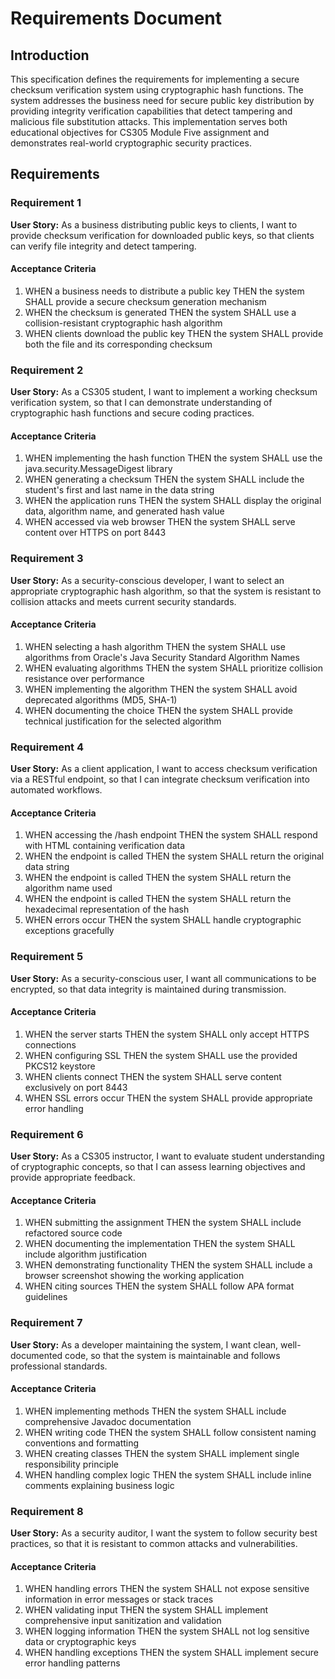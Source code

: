 # Requirements Document

## Introduction

This specification defines the requirements for implementing a secure checksum verification system using cryptographic hash functions. The system addresses the business need for secure public key distribution by providing integrity verification capabilities that detect tampering and malicious file substitution attacks. This implementation serves both educational objectives for CS305 Module Five assignment and demonstrates real-world cryptographic security practices.

## Requirements

### Requirement 1

**User Story:** As a business distributing public keys to clients, I want to provide checksum verification for downloaded public keys, so that clients can verify file integrity and detect tampering.

#### Acceptance Criteria

1. WHEN a business needs to distribute a public key THEN the system SHALL provide a secure checksum generation mechanism
2. WHEN the checksum is generated THEN the system SHALL use a collision-resistant cryptographic hash algorithm
3. WHEN clients download the public key THEN the system SHALL provide both the file and its corresponding checksum

### Requirement 2

**User Story:** As a CS305 student, I want to implement a working checksum verification system, so that I can demonstrate understanding of cryptographic hash functions and secure coding practices.

#### Acceptance Criteria

1. WHEN implementing the hash function THEN the system SHALL use the java.security.MessageDigest library
2. WHEN generating a checksum THEN the system SHALL include the student's first and last name in the data string
3. WHEN the application runs THEN the system SHALL display the original data, algorithm name, and generated hash value
4. WHEN accessed via web browser THEN the system SHALL serve content over HTTPS on port 8443

### Requirement 3

**User Story:** As a security-conscious developer, I want to select an appropriate cryptographic hash algorithm, so that the system is resistant to collision attacks and meets current security standards.

#### Acceptance Criteria

1. WHEN selecting a hash algorithm THEN the system SHALL use algorithms from Oracle's Java Security Standard Algorithm Names
2. WHEN evaluating algorithms THEN the system SHALL prioritize collision resistance over performance
3. WHEN implementing the algorithm THEN the system SHALL avoid deprecated algorithms (MD5, SHA-1)
4. WHEN documenting the choice THEN the system SHALL provide technical justification for the selected algorithm

### Requirement 4

**User Story:** As a client application, I want to access checksum verification via a RESTful endpoint, so that I can integrate checksum verification into automated workflows.

#### Acceptance Criteria

1. WHEN accessing the /hash endpoint THEN the system SHALL respond with HTML containing verification data
2. WHEN the endpoint is called THEN the system SHALL return the original data string
3. WHEN the endpoint is called THEN the system SHALL return the algorithm name used
4. WHEN the endpoint is called THEN the system SHALL return the hexadecimal representation of the hash
5. WHEN errors occur THEN the system SHALL handle cryptographic exceptions gracefully

### Requirement 5

**User Story:** As a security-conscious user, I want all communications to be encrypted, so that data integrity is maintained during transmission.

#### Acceptance Criteria

1. WHEN the server starts THEN the system SHALL only accept HTTPS connections
2. WHEN configuring SSL THEN the system SHALL use the provided PKCS12 keystore
3. WHEN clients connect THEN the system SHALL serve content exclusively on port 8443
4. WHEN SSL errors occur THEN the system SHALL provide appropriate error handling

### Requirement 6

**User Story:** As a CS305 instructor, I want to evaluate student understanding of cryptographic concepts, so that I can assess learning objectives and provide appropriate feedback.

#### Acceptance Criteria

1. WHEN submitting the assignment THEN the system SHALL include refactored source code
2. WHEN documenting the implementation THEN the system SHALL include algorithm justification
3. WHEN demonstrating functionality THEN the system SHALL include a browser screenshot showing the working application
4. WHEN citing sources THEN the system SHALL follow APA format guidelines

### Requirement 7

**User Story:** As a developer maintaining the system, I want clean, well-documented code, so that the system is maintainable and follows professional standards.

#### Acceptance Criteria

1. WHEN implementing methods THEN the system SHALL include comprehensive Javadoc documentation
2. WHEN writing code THEN the system SHALL follow consistent naming conventions and formatting
3. WHEN creating classes THEN the system SHALL implement single responsibility principle
4. WHEN handling complex logic THEN the system SHALL include inline comments explaining business logic

### Requirement 8

**User Story:** As a security auditor, I want the system to follow security best practices, so that it is resistant to common attacks and vulnerabilities.

#### Acceptance Criteria

1. WHEN handling errors THEN the system SHALL not expose sensitive information in error messages or stack traces
2. WHEN validating input THEN the system SHALL implement comprehensive input sanitization and validation
3. WHEN logging information THEN the system SHALL not log sensitive data or cryptographic keys
4. WHEN handling exceptions THEN the system SHALL implement secure error handling patterns
